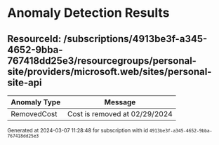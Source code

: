 # Anomaly Detection Results

## ResourceId: /subscriptions/4913be3f-a345-4652-9bba-767418dd25e3/resourcegroups/personal-site/providers/microsoft.web/sites/personal-site-api

| Anomaly Type | Message |
|---|---|
|RemovedCost| Cost is removed at 02/29/2024|


<sup>Generated at 2024-03-07 11:28:48 for subscription with id `4913be3f-a345-4652-9bba-767418dd25e3`</sup>
